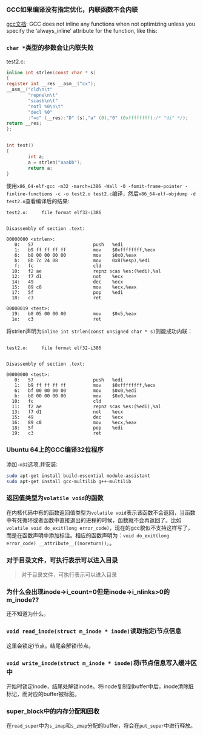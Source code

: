 


### GCC如果编译没有指定优化，内联函数不会内联
[gcc文档](https://gcc.gnu.org/onlinedocs/gcc/Inline.html): GCC does not inline any functions when not optimizing unless you specify the ‘always_inline’ attribute for the function, like this:


### `char *`类型的参数会让内联失败
test2.c:
```c
inline int strlen(const char * s)
{
register int __res __asm__("cx");
__asm__("cld\n\t"
        "repne\n\t"
        "scasb\n\t"
        "notl %0\n\t"
        "decl %0"
        :"=c" (__res):"D" (s),"a" (0),"0" (0xffffffff):/* "di" */);
return __res;
};


int test()
{
        int a;
        a = strlen("aaabb");
        return a;
}
```

使用`x86_64-elf-gcc -m32 -march=i386 -Wall -O -fomit-frame-pointer -finline-functions -c -o test2.o test2.c`编译，然后`x86_64-elf-objdump -d test2.o`查看编译后的结果:

```
test2.o:     file format elf32-i386


Disassembly of section .text:

00000000 <strlen>:
   0:	57                   	push   %edi
   1:	b9 ff ff ff ff       	mov    $0xffffffff,%ecx
   6:	b8 00 00 00 00       	mov    $0x0,%eax
   b:	8b 7c 24 08          	mov    0x8(%esp),%edi
   f:	fc                   	cld
  10:	f2 ae                	repnz scas %es:(%edi),%al
  12:	f7 d1                	not    %ecx
  14:	49                   	dec    %ecx
  15:	89 c8                	mov    %ecx,%eax
  17:	5f                   	pop    %edi
  18:	c3                   	ret

00000019 <test>:
  19:	b8 05 00 00 00       	mov    $0x5,%eax
  1e:	c3                   	ret
```

将strlen声明为`inline int strlen(const unsigned char * s)`则能成功内联：
```

test2.o:     file format elf32-i386


Disassembly of section .text:

00000000 <test>:
   0:	57                   	push   %edi
   1:	b9 ff ff ff ff       	mov    $0xffffffff,%ecx
   6:	bf 00 00 00 00       	mov    $0x0,%edi
   b:	b8 00 00 00 00       	mov    $0x0,%eax
  10:	fc                   	cld
  11:	f2 ae                	repnz scas %es:(%edi),%al
  13:	f7 d1                	not    %ecx
  15:	49                   	dec    %ecx
  16:	89 c8                	mov    %ecx,%eax
  18:	5f                   	pop    %edi
  19:	c3                   	ret
```

### Ubuntu 64上的GCC编译32位程序

添加`-m32`选项,并安装:

```sh 
sudo apt-get install build-essential module-assistant  
sudo apt-get install gcc-multilib g++-multilib  
```

### 返回值类型为`volatile void`的函数

在内核代码中有的函数返回值类型为`volatile void`表示该函数不会返回，当函数中有死循环或者函数中直接退出的进程的时候，函数就不会再返回了。比如`volatile void do_exit(long error_code)`，现在的gcc貌似不支持这样写了，而是在函数声明中添加标注。相应的函数声明为：`void do_exit(long error_code) __attribute__((noreturn));`。


### 对于目录文件，可执行表示可以进入目录
>对于目录文件，可执行表示可以进入目录


### 为什么会出现inode->i_count=0但是inode->i_nlinks>0的m_inode??
还不知道为什么。


### `void read_inode(struct m_inode * inode)`读取指定i节点信息
这里会锁定i节点。结尾会解锁i节点。


### `void write_inode(struct m_inode * inode)`将i节点信息写入缓冲区中
开始时锁定inode，结尾处解锁inode。将inode复制到buffer中后，inode清除脏标记，而对应的buffer被标脏。


### super_block中的内存分配和回收
在`read_super`中为`s_imap`和`s_zmap`分配的buffer，将会在`put_super`中进行释放。
